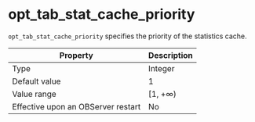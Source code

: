 # opt_tab_stat_cache_priority
`opt_tab_stat_cache_priority` specifies the priority of the statistics cache.

| **Property** | **Description** |
| --- | --- |
| Type | Integer |
| Default value | 1 |
| Value range | [1, +∞) |
| Effective upon an OBServer restart | No |
